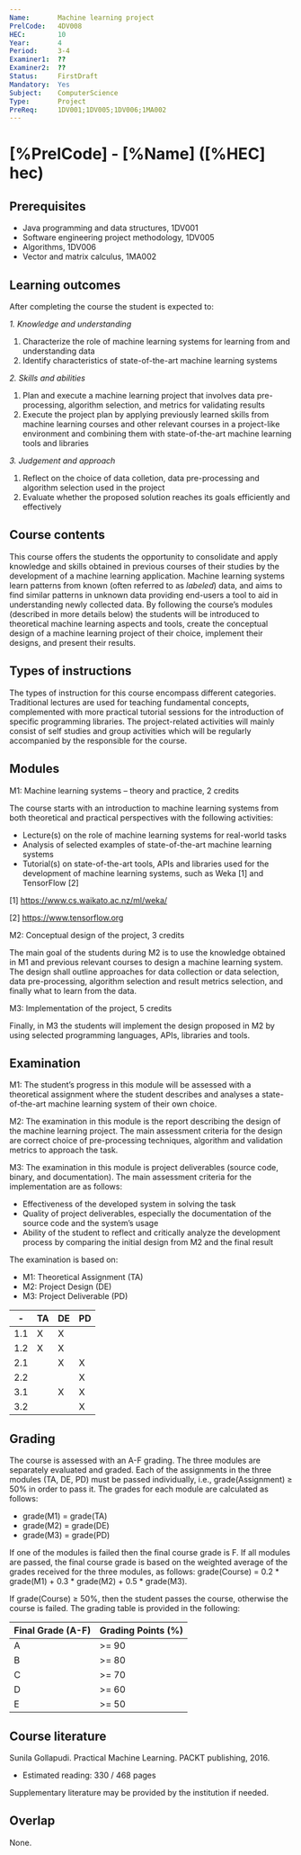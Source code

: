 ```yaml
---
Name:       Machine learning project
PrelCode:   4DV008
HEC:        10
Year:       4
Period:     3-4
Examiner1:  ??    
Examiner2:  ??
Status:     FirstDraft
Mandatory:  Yes
Subject:    ComputerScience
Type:       Project
PreReq:     1DV001;1DV005;1DV006;1MA002
---
```


# [%PrelCode] - [%Name] ([%HEC] hec)

## Prerequisites

- Java programming and data structures, 1DV001
- Software engineering project methodology, 1DV005
- Algorithms, 1DV006
- Vector and matrix calculus, 1MA002

## Learning outcomes

After completing the course the student is expected to:

*1. Knowledge and understanding*

1. Characterize the role of machine learning systems for learning from and understanding data
2. Identify characteristics of state-of-the-art machine learning systems

*2. Skills and abilities*

1. Plan and execute a machine learning project that involves data pre-processing, algorithm selection, and metrics for validating results
2. Execute the project plan by applying previously learned skills from machine learning courses and other relevant courses in a project-like environment and combining them with state-of-the-art machine learning tools and libraries

*3.	Judgement and approach*

1. Reflect on the choice of data colletion, data pre-processing and algorithm selection used in the project
2. Evaluate whether the proposed solution reaches its goals efficiently and effectively

## Course contents

This course offers the students the opportunity to consolidate and apply knowledge and skills obtained in previous courses of their studies by the development of a machine learning 
application. Machine learning systems learn patterns from known (often referred to as *labeled*) data, and aims to find similar patterns in unknown data providing end-users a tool to
aid in understanding newly collected data. By following the course’s modules (described in more details below) the students will be introduced to theoretical machine learning aspects and tools, 
create the conceptual design of a machine learning project of their choice, implement their designs, and present their results.

## Types of instructions

The types of instruction for this course encompass different categories. Traditional lectures are used for teaching fundamental concepts, complemented with more practical 
tutorial sessions for the introduction of specific programming libraries. The project-related activities will mainly consist of self studies and group activities which will be regularly accompanied 
by the responsible for the course.

## Modules

M1: Machine learning systems – theory and practice, 2 credits

The course starts with an introduction to machine learning systems from both theoretical and practical perspectives with the following activities:

- Lecture(s) on the role of machine learning systems for real-world tasks
- Analysis of selected examples of state-of-the-art machine learning systems
- Tutorial(s) on state-of-the-art tools, APIs and libraries used for the development of machine learning systems, such as Weka [1] and TensorFlow [2]

[1] https://www.cs.waikato.ac.nz/ml/weka/

[2] https://www.tensorflow.org

M2: Conceptual design of the project, 3 credits

The main goal of the students during M2 is to use the knowledge obtained in M1 and previous relevant courses to design a machine learning system. The design shall outline approaches for data 
collection or data selection, data pre-processing, algorithm selection and result metrics selection, and finally what to learn from the data.

M3: Implementation of the project, 5 credits

Finally, in M3 the students will implement the design proposed in M2 by using selected programming languages, APIs, libraries and tools.

## Examination

M1: The student’s progress in this module will be assessed with a theoretical assignment where the student describes and analyses a state-of-the-art machine learning system of their own choice.

M2: The examination in this module is the report describing the design of the machine learning project. The main assessment criteria for the design are correct choice of pre-processing techniques, 
algorithm and validation metrics to approach the task.

M3: The examination in this module is project deliverables (source code, binary, and documentation). The main assessment criteria for the implementation are as follows:
- Effectiveness of the developed system in solving the task
- Quality of project deliverables, especially the documentation of the source code and the system’s usage
- Ability of the student to reflect and critically analyze the development process by comparing the initial design from M2 and the final result

The examination is based on: 

- M1: Theoretical Assignment (TA)
- M2: Project Design (DE)
- M3: Project Deliverable (PD) 

|  -   | TA  | DE  | PD  |
| ---  | --- | --- | --- | 
| 1.1  | X   | X   |     | 
| 1.2  | X   | X   |     | 
| 2.1  |     | X   | X   | 
| 2.2  |     |     | X   | 
| 3.1  |     | X   | X   | 
| 3.2  |     |     | X   | 

## Grading

The course is assessed with an A-F grading. The three modules are separately evaluated and graded. Each of the assignments in the three modules (TA, DE, PD) must be passed individually, 
i.e., grade(Assignment) ≥ 50% in order to pass it. The grades for each module are calculated as follows:

- grade(M1) = grade(TA)
- grade(M2) = grade(DE)
- grade(M3) = grade(PD)

If one of the modules is failed then the final course grade is F. If all modules are passed, the final course grade is based on the weighted average of the grades 
received for the three modules, as follows: grade(Course) = 0.2 * grade(M1) + 0.3 * grade(M2) + 0.5 * grade(M3).

If grade(Course) ≥ 50%, then the student passes the course, otherwise the course is failed. The grading table is provided in the following:

|Final Grade (A-F) | Grading Points (%) |
| ---------------  | ------------------ |
| A                | >= 90              |
| B                | >= 80              |
| C                | >= 70              |
| D                | >= 60              |
| E                | >= 50              |

## Course literature

Sunila Gollapudi. Practical Machine Learning. PACKT publishing, 2016.
- Estimated reading: 330 / 468 pages

Supplementary literature may be provided by the institution if needed.

## Overlap

None.